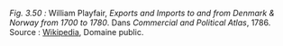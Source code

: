 *Fig. 3.50 :* William Playfair, *Exports and Imports to and from Denmark & Norway from 1700 to 1780*. Dans *Commercial and Political Atlas*, 1786. 
Source : [Wikipedia](https://fr.wikipedia.org/wiki/William_Playfair#/media/Fichier:Playfair_TimeSeries.png), Domaine public.